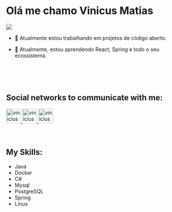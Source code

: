 
# Olá me chamo Vinicus Matias   
[![](https://github-readme-stats.vercel.app/api?username=ViniciusMatias&theme=radical&show_icons=true&)](https://github.com/anuraghazra/github-readme-stats)





* 🔭 Atualmente estou trabalhando em projetos de código aberto.

* 🌱 Atualmente, estou aprendendo React, Spring e todo o seu ecossistema.


<br>
<br>
<br>

## Social networks to communicate with me:

  <a href="https://www.linkedin.com/in/vinicius-matias-de-lima-79b577197/">
        <img  height="40" width="40"  src="https://images.vexels.com/media/users/3/137382/isolated/preview/c59b2807ea44f0d70f41ca73c61d281d-linkedin-icon-logo-by-vexels.png" alt="vinicius-linkedin">
    </a>
    <a href="https://www.instagram.com/viiniciusmat/">
        <img  height="40" width="40"  src="https://icon-library.com/images/insta-gram-icon/insta-gram-icon-20.jpg" alt="vinicius-Instagram">
    </a>
    <a href="https://www.facebook.com/vinicius.lima.7509/">
        <img  height="40" width="40"  src="https://images.tcdn.com.br/782077/themes/11/img/face.png?759.1472452282329" alt="vinicius-Facebook">
    </a>
    <br>
    <br>
    <br>

## My Skills:

* Java
* Docker
* C#
* Mysql
* PostgreSQL
* Spring
* Linux

